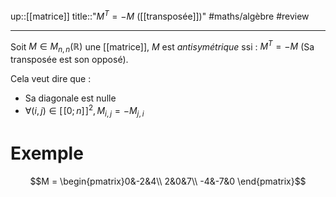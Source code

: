 up::[[matrice]]
title::"$M^{T} = -M$ ([[transposée]])"
#maths/algèbre #review 

----
Soit $M\in M_{n,n}(\mathbb{R})$ une [[matrice]], $M$ est _antisymétrique_ ssi :
$M^{T}=-M$ (Sa transposée est son opposé).

Cela veut dire que :
 - Sa diagonale est nulle
 - $\forall (i,j)\in[\![0;n]\!]^2, M_{i,j} = -M_{j,i}$

# Exemple
$$M = \begin{pmatrix}0&-2&4\\ 2&0&7\\ -4&-7&0 \end{pmatrix}$$
